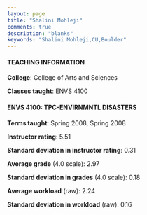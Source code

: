 ```yaml
---
layout: page
title: "Shalini Mohleji" 
comments: true
description: "blanks"
keywords: "Shalini Mohleji,CU,Boulder"
---
```

<head>
<script src="https://ajax.googleapis.com/ajax/libs/jquery/2.1.3/jquery.min.js"></script>
<script src="https://dl.dropboxusercontent.com/s/pc42nxpaw1ea4o9/highcharts.js?dl=0"></script>
<!-- <script src="../assets/js/highcharts.js"></script> -->
<style type="text/css">@font-face {
	font-family: "Bebas Neue";
	src: url(https://www.filehosting.org/file/details/544349/BebasNeue Regular.otf) format("opentype");
	}
	h1.Bebas { 
		font-family: "Bebas Neue", Verdana, Tahoma;
	}
</style>
</head>
	   
#### TEACHING INFORMATION

**College**: College of Arts and Sciences

**Classes taught**: ENVS 4100

#### ENVS 4100: TPC-ENVIRNMNTL DISASTERS

**Terms taught**: Spring 2008, Spring 2008

**Instructor rating**: 5.51

**Standard deviation in instructor rating**: 0.31

**Average grade** (4.0 scale): 2.97

**Standard deviation in grades** (4.0 scale): 0.18

**Average workload** (raw): 2.24

**Standard deviation in workload** (raw): 0.16

